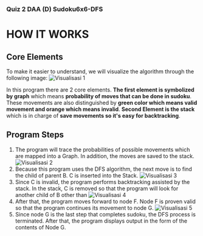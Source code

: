 ### Quiz 2 DAA (D) Sudoku6x6-DFS
# HOW IT WORKS

## Core Elements

To make it easier to understand, we will visualize the algorithm through the following image:
![Visualisasi 1](https://user-images.githubusercontent.com/57068224/121516669-b0d97800-ca18-11eb-9e29-e47e7e8cae12.png)

In this program there are 2 core elements. **The first element is symbolized by graph** which means **probability of moves that can be done in sudoku**.
These movements are also distinguished by **green color which means valid movement and orange which means invalid**. **Second Element is the stack** which is in charge of
**save movements so it's easy for backtracking**.

## Program Steps

1. The program will trace the probabilities of possible movements which are mapped into a Graph. In addition, the moves are saved to the stack.
![Visualisasi 2](https://user-images.githubusercontent.com/57068224/121516684-b5059580-ca18-11eb-93df-8ba7133e0269.png)
2. Because this program uses the DFS algorithm, the next move is to find the child of parent B. C is inserted into the Stack.
![Visualisasi 3](https://user-images.githubusercontent.com/57068224/121516894-f138f600-ca18-11eb-9186-cf0836ed8563.png)
3. Since C is invalid, the program performs backtracking assisted by the stack. In the stack, C is removed so that the program will look for another child of B other than 
![Visualisasi 4](https://user-images.githubusercontent.com/57068224/121516905-f39b5000-ca18-11eb-81f0-117f707d6604.png)
4. After that, the program moves forward to node F. Node F is proven valid so that the program continues its movement to node G.
![Visualisasi 5](https://user-images.githubusercontent.com/57068224/121516925-f72ed700-ca18-11eb-9b06-d0c87921f349.png)
5. Since node G is the last step that completes sudoku, the DFS process is terminated. After that, the program displays output in the form of the contents of Node G.
